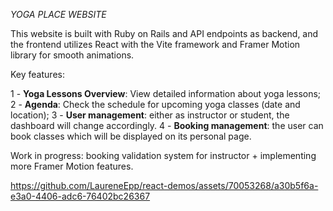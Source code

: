 *YOGA PLACE WEBSITE* 

This website is built with Ruby on Rails and API endpoints as backend, and the frontend utilizes React with the Vite framework and Framer Motion library for smooth animations.

Key features: 

1 - **Yoga Lessons Overview**: View detailed information about yoga lessons;
2 - **Agenda**: Check the schedule for upcoming yoga classes (date and location);
3 - **User management**: either as instructor or student, the dashboard will change accordingly.
4 - **Booking management**: the user can book classes which will be displayed on its personal page. 

Work in progress: booking validation system for instructor + implementing more Framer Motion features. 


https://github.com/LaureneEpp/react-demos/assets/70053268/a30b5f6a-e3a0-4406-adc6-76402bc26367

